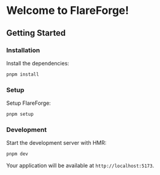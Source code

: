 # Welcome to FlareForge!

## Getting Started

### Installation

Install the dependencies:

```bash
pnpm install
```

### Setup

Setup FlareForge:

```bash
pnpm setup
```

### Development

Start the development server with HMR:

```bash
pnpm dev
```

Your application will be available at `http://localhost:5173`.